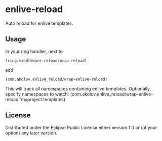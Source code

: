 # enlive-reload



Auto reload for enlive templates.

## Usage

In your ring handler, next to 

    (ring.middleware.reload/wrap-reload)
add

    (com.akolov.enlive_reload/wrap-enlive-reload)
This will track all namespaces containing enlive templates. 
Optionally, specify namespaces to watch:
    (com.akolov.enlive_reload/wrap-enlive-reload 'myproject.templates)

## License


Distributed under the Eclipse Public License either version 1.0 or (at
your option) any later version.


